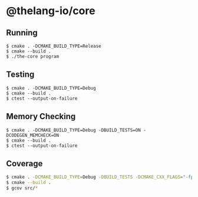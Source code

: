 # @thelang-io/core

## Running

```the
$ cmake . -DCMAKE_BUILD_TYPE=Release
$ cmake --build .
$ ./the-core program
```

## Testing

```the
$ cmake . -DCMAKE_BUILD_TYPE=Debug
$ cmake --build .
$ ctest --output-on-failure
```

## Memory Checking

```the
$ cmake . -DCMAKE_BUILD_TYPE=Debug -DBUILD_TESTS=ON -DCODEGEN_MEMCHECK=ON
$ cmake --build .
$ ctest --output-on-failure
```

## Coverage

```bash
$ cmake . -DCMAKE_BUILD_TYPE=Debug -DBUILD_TESTS -DCMAKE_CXX_FLAGS="-fprofile-instr-generate -fcoverage-mapping"
$ cmake --build .
$ gcov src/*
```

